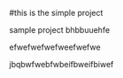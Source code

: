#this is the simple project


sample project bhbbuuehfe

efwefwefwefweefwefwe


jbqbwfwebfwbeifbweifbiwef